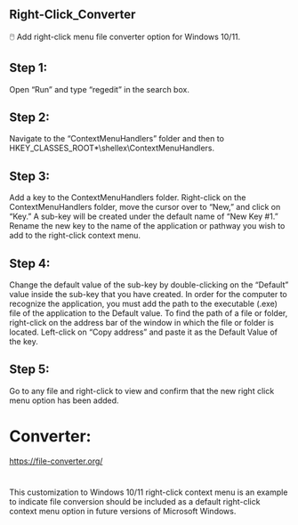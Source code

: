 ## Right-Click_Converter

🖱️ Add right-click menu file converter option for Windows 10/11.

## Step 1: 
Open “Run” and type “regedit” in the search box.

## Step 2: 
Navigate to the “ContextMenuHandlers” folder and then to HKEY_CLASSES_ROOT\*\shellex\ContextMenuHandlers\.

## Step 3: 
Add a key to the ContextMenuHandlers folder. Right-click on the ContextMenuHandlers folder, move the cursor over to “New,” and click on “Key.” A sub-key will be created under the default name of “New Key #1.” Rename the new key to the name of the application or pathway you wish to add to the right-click context menu.

## Step 4: 
Change the default value of the sub-key by double-clicking on the “Default” value inside the sub-key that you have created. In order for the computer to recognize the application, you must add the path to the executable (.exe) file of the application to the Default value. To find the path of a file or folder, right-click on the address bar of the window in which the file or folder is located. Left-click on “Copy address” and paste it as the Default Value of the key.

## Step 5: 
Go to any file and right-click to view and confirm that the new right click menu option has been added.

# Converter: 
https://file-converter.org/

#
This customization to Windows 10/11 right-click context menu is an example to indicate file conversion should be included as a default right-click context menu option in future versions of Microsoft Windows.
#
